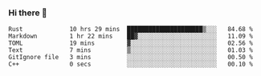 ### Hi there 👋

<!--
**berkus/berkus** is a ✨ _special_ ✨ repository because its `README.md` (this file) appears on your GitHub profile.

Here are some ideas to get you started:

- 🔭 I’m currently working on ...
- 🌱 I’m currently learning ...
- 👯 I’m looking to collaborate on ...
- 🤔 I’m looking for help with ...
- 💬 Ask me about ...
- 📫 How to reach me: ...
- 😄 Pronouns: ...
- ⚡ Fun fact: ...
-->

<!--START_SECTION:waka-->

```text
Rust             10 hrs 29 mins  █████████████████████▒░░░   84.68 %
Markdown         1 hr 22 mins    ██▓░░░░░░░░░░░░░░░░░░░░░░   11.09 %
TOML             19 mins         ▓░░░░░░░░░░░░░░░░░░░░░░░░   02.56 %
Text             7 mins          ▒░░░░░░░░░░░░░░░░░░░░░░░░   01.03 %
GitIgnore file   3 mins          ░░░░░░░░░░░░░░░░░░░░░░░░░   00.50 %
C++              0 secs          ░░░░░░░░░░░░░░░░░░░░░░░░░   00.10 %
```

<!--END_SECTION:waka-->
